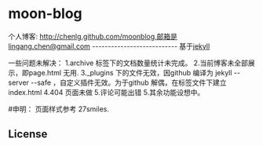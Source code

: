 
# moon-blog 
  个人博客: http://chenlg.github.com/moonblog,邮箱是 lingang.chen@gmail.com
  --------------------------- 基于[jekyll](http://github.com/mojombo/jekyll)
 
  一些问题未解决：
  1.archive 标签下的文档数量统计未完成。
  2.当前博客未全部展示，即page.html 无用.
  3._plugins 下的文件无效，因github 编译为 jekyll --server --safe ，自定义插件无效。为于github 解偶，在标签文件下建立index.html
  4.404 页面未做
  5.评论可能出错
  5.其余功能设想中。
  
  
#申明：
    页面样式参考 27smiles.
 
## License

